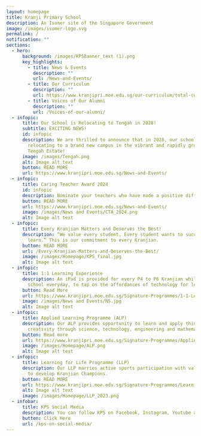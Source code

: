 ```yaml
---
layout: homepage
title: Kranji Primary School
description: An Isomer site of the Singapore Government
image: /images/isomer-logo.svg
permalink: /
notification: ""
sections:
  - hero:
      background: /images/KPSBanner_text (1).png
      key_highlights:
        - title: News & Events
          description: ""
          url: /News-and-Events/
        - title: Our Curriculum
          description: ""
          url: https://www.kranjipri.moe.edu.sg/our-curriculum/total-curriculum-framework/introduction/
        - title: Voices of Our Alumni
          description: ""
          url: /Voices-of-our-alumni/
  - infopic:
      title: Our School is Relocating to Tengah in 2028!
      subtitle: EXCITING NEWS!
      id: infopic
      description: We are thrilled to announce that in 2028, our school will be
        relocating to a brand new campus in the vibrant and rapidly growing
        Tengah Estate!
      image: /images/Tengah.png
      alt: Image alt text
      button: READ MORE
      url: https://www.kranjipri.moe.edu.sg/News-and-Events/
  - infopic:
      title: Caring Teacher Award 2024
      id: infopic
      description: Nominate your teachers who have made a positive difference to your life.
      button: READ MORE
      url: https://www.kranjipri.moe.edu.sg/News-and-Events/
      image: /images/News and Events/CTA_2024.png
      alt: Image alt text
  - infopic:
      title: Every Kranjian Matters and Deserves the Best!
      description: “We value every student, Every student wants to succeed, All can
        learn.” This is our commitment to every Kranjian.
      button: READ MORE
      url: /Every-Kranjian-Matters-and-Deserves-the-Best/
      image: /images/Homepage/KPS_final.jpg
      alt: Image alt text
  - infopic:
      title: 1:1 Learning Experience
      description: An iPad is provided for every P4 to P6 Kranjian while they are in
        school everyday, to tap on the affordances of technology for learning.
      button: Read More
      url: https://www.kranjipri.moe.edu.sg/Signature-Programmes/1-1-Learning-Experience/
      image: /images/News and Events/N5.jpg
      alt: Image alt text
  - infopic:
      title: Applied Learning Programme (ALP)
      description: Our ALP provides opportunity to learn and apply thinking skills and
        creativity through science, technology, engineering and mathematics.
      button: Read more
      url: https://www.kranjipri.moe.edu.sg/Signature-Programmes/Applied-Learning-Programme-ALP/
      image: /images/Homepage/ALP.png
      alt: Image alt text
  - infopic:
      title: Learning for Life Programme (LLP)
      description: Our LLP marries active sports participation with values education
        to develop Kranjian Champions.
      button: READ MORE
      url: https://www.kranjipri.moe.edu.sg/Signature-Programmes/Learning-for-Life-Programme-LLP/
      alt: Image alt text
      image: /images/Homepage/LLP_2023.png
  - infobar:
      title: KPS Social Media
      description: You can follow KPS on Facebook, Instagram, Youtube and TikTok
      button: Click Here
      url: /kps-on-social-media/
---
```

